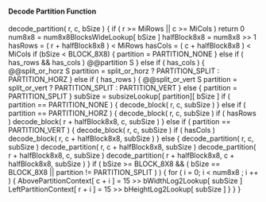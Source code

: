 #### Decode Partition Function

<div class="syntax">
decode_partition( r, c, bSize ) {
    if ( r >= MiRows || c >= MiCols )
        return 0
    num8x8 = num8x8BlocksWideLookup[ bSize ]
    halfBlock8x8 = num8x8 >> 1
    hasRows = ( r + halfBlock8x8 ) < MiRows
    hasCols = ( c + halfBlock8x8 ) < MiCols
    if (bSize < BLOCK_8X8) {
        partition = PARTITION_NONE
    } else if ( has_rows && has_cols )
        @@partition                                                      S
    } else if ( has_cols ) {
        @@split_or_horz                                                  S
        partition = split_or_horz ? PARTITION_SPLIT : PARTITION_HORZ
    } else if ( has_rows ) {
        @@split_or_vert                                                  S
        partition = split_or_vert ? PARTITION_SPLIT : PARTITION_VERT
    } else {
        partition = PARTITION_SPLIT
    }
    subSize = subsizeLookup[ partition][ bSize ]
    if ( partition == PARTITION_NONE ) {
        decode_block( r, c, subSize )
    } else if ( partition == PARTITION_HORZ ) {
        decode_block( r, c, subSize )
        if ( hasRows )
            decode_block( r + halfBlock8x8, c, subSize )
    } else if ( partition == PARTITION_VERT ) {
        decode_block( r, c, subSize )
        if ( hasCols )
            decode_block( r, c + halfBlock8x8, subSize )
    } else {
        decode_partition( r, c, subSize )
        decode_partition( r, c + halfBlock8x8, subSize )
        decode_partition( r + halfBlock8x8, c, subSize )
        decode_partition( r + halfBlock8x8, c + halfBlock8x8, subSize )
    }
    if ( bSize >= BLOCK_8X8 && 
         ( bSize == BLOCK_8X8 || partition != PARTITION_SPLIT ) ) {
        for ( i = 0; i < num8x8 ; i ++ ) {
            AbovePartitionContext[ c + i ] = 15 >> bWidthLog2Lookup[ subSize ]
            LeftPartitionContext[ r + i ] = 15 >> bHeightLog2Lookup[ subSize ]
        }
    }
}
</div>
